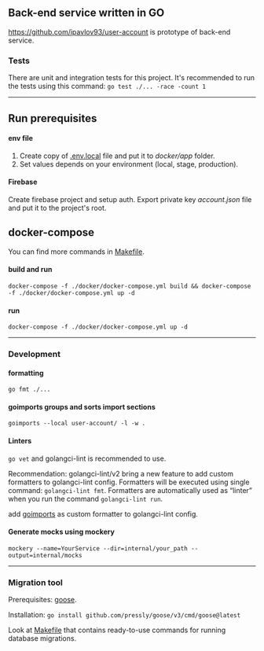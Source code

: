 ## Back-end service written in GO

https://github.com/ipavlov93/user-account is prototype of back-end service.

### Tests

There are unit and integration tests for this project.
It's recommended to run the tests using this command:
`go test ./... -race -count 1`

---

## Run prerequisites

#### env file

[//]: # (_.env.example_)
1. Create copy of [.env.local](.env.local) file and put it to _docker/app_ folder.
2. Set values depends on your environment (local, stage, production).

#### Firebase
Create firebase project and setup auth. Export private key _account.json_ file and put it to the project's root.

## docker-compose

You can find more commands in [Makefile](Makefile).

#### build and run
`
docker-compose -f ./docker/docker-compose.yml build && docker-compose -f ./docker/docker-compose.yml up -d
`

#### run
`
docker-compose -f ./docker/docker-compose.yml up -d
`

---

### Development

#### formatting

`go fmt ./...`

#### goimports groups and sorts import sections

`goimports --local user-account/ -l -w .`

#### Linters

`go vet` and golangci-lint is recommended to use.

Recommendation:
golangci-lint/v2 bring a new feature to add custom formatters to golangci-lint config.
Formatters will be executed using single command: 
`golangci-lint fmt`.
Formatters are automatically used as “linter” when you run the command `golangci-lint run`.

add [goimports](#goimports-groups-import-sections) as custom formatter to golangci-lint config.

#### Generate mocks using mockery

`mockery --name=YourService --dir=internal/your_path --output=internal/mocks`

---

### Migration tool

Prerequisites: [goose](https://github.com/pressly/goose).

Installation:
`
go install github.com/pressly/goose/v3/cmd/goose@latest
`

Look at [Makefile](./cmd/migrator/Makefile) that contains ready-to-use commands for running database migrations.
